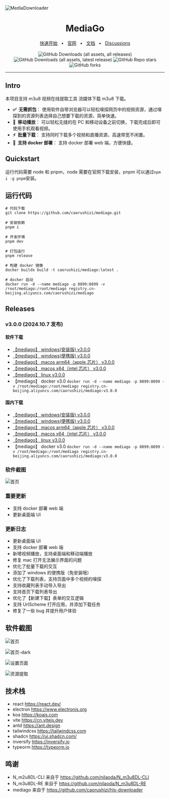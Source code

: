 <img src="https://socialify.git.ci/caorushizi/mediago/image?font=Inter&forks=1&issues=1&language=1&name=1&owner=1&pattern=Circuit%20Board&pulls=1&stargazers=1&theme=Auto" alt="MediaDownloader"/>

<div align="center">
  <h1>MediaGo</h1>
  <a href="https://downloader.caorushizi.cn/guides.html?form=github">快速开始</a>
  <span>&nbsp;&nbsp;•&nbsp;&nbsp;</span>
  <a href="https://downloader.caorushizi.cn?form=github">官网</a>
  <span>&nbsp;&nbsp;•&nbsp;&nbsp;</span>
  <a href="https://downloader.caorushizi.cn/documents.html?form=github">文档</a>
  <span>&nbsp;&nbsp;•&nbsp;&nbsp;</span>
  <a href="https://github.com/caorushizi/mediago/discussions">Discussions</a>
  <br>
  <br>

  <img alt="GitHub Downloads (all assets, all releases)" src="https://img.shields.io/github/downloads/caorushizi/mediago/total">
  <img alt="GitHub Downloads (all assets, latest release)" src="https://img.shields.io/github/downloads/caorushizi/mediago/latest/total">
  <img alt="GitHub Repo stars" src="https://img.shields.io/github/stars/caorushizi/mediago">
  <img alt="GitHub forks" src="https://img.shields.io/github/forks/caorushizi/mediago">

  <hr />
</div>

## Intro

本项目支持 m3u8 视频在线提取工具 流媒体下载 m3u8 下载。

- **✅&nbsp; 无需抓包**： 使用软件自带浏览器可以轻松嗅探网页中的视频资源，通过嗅探到的资源列表选择自己想要下载的资源，简单快速。
- **📱&nbsp; 移动播放**： 可以轻松无缝的在 PC 和移动设备之前切换，下载完成后即可使用手机观看视频。
- **⚡️&nbsp; 批量下载**： 支持同时下载多个视频和直播资源，高速带宽不闲置。
- **🎉&nbsp; 支持 docker 部署**： 支持 docker 部署 web 端，方便快捷。

## Quickstart

运行代码需要 node 和 pnpm，node 需要在官网下载安装，pnpm 可以通过`npm i -g pnpm`安装。

## 运行代码

```shell
# 代码下载
git clone https://github.com/caorushizi/mediago.git

# 安装依赖
pnpm i

# 开发环境
pnpm dev

# 打包运行
pnpm release

# 构建 docker 镜像
docker buildx build -t caorushizi/mediago:latest .

# docker 启动
docker run -d --name mediago -p 8899:8899 -v /root/mediago:/root/mediago registry.cn-beijing.aliyuncs.com/caorushizi/mediago

```

## Releases

### v3.0.0 (2024.10.7 发布)

#### 软件下载

- [【mediago】 windows(安装版) v3.0.0](https://github.com/caorushizi/mediago/releases/download/v3.0.0/mediago-setup-win32-x64-3.0.0.exe)
- [【mediago】 windows(便携版) v3.0.0](https://github.com/caorushizi/mediago/releases/download/v3.0.0/mediago-portable-win32-x64-3.0.0.exe)
- [【mediago】 macos arm64（apple 芯片） v3.0.0](https://github.com/caorushizi/mediago/releases/download/v3.0.0/mediago-setup-darwin-arm64-3.0.0.dmg)
- [【mediago】 macos x64（intel 芯片） v3.0.0](https://github.com/caorushizi/mediago/releases/download/v3.0.0/mediago-setup-darwin-x64-3.0.0.dmg)
- [【mediago】 linux v3.0.0](https://github.com/caorushizi/mediago/releases/download/v3.0.0/mediago-setup-linux-amd64-3.0.0.deb)
- 【mediago】 docker v3.0 `docker run -d --name mediago -p 8899:8899 -v /root/mediago:/root/mediago registry.cn-beijing.aliyuncs.com/caorushizi/mediago:v3.0.0`

#### 国内下载

- [【mediago】 windows(安装版) v3.0.0](https://static.ziying.site/mediago/mediago-setup-win32-x64-3.0.0.exe)
- [【mediago】 windows(便携版) v3.0.0](https://static.ziying.site/mediago/mediago-portable-win32-x64-3.0.0.exe)
- [【mediago】 macos arm64（apple 芯片） v3.0.0](https://static.ziying.site/mediago/mediago-setup-darwin-arm64-3.0.0.dmg)
- [【mediago】 macos x64（intel 芯片） v3.0.0](https://static.ziying.site/mediago/mediago-setup-darwin-x64-3.0.0-beta.5.dmg)
- [【mediago】 linux v3.0.0](https://static.ziying.site/mediago/mediago-setup-linux-amd64-3.0.0.deb)
- 【mediago】 docker v3.0 `docker run -d --name mediago -p 8899:8899 -v /root/mediago:/root/mediago registry.cn-beijing.aliyuncs.com/caorushizi/mediago:v3.0.0`

### 软件截图

![首页](https://static.ziying.site/images/home.png)

### 重要更新

- 支持 docker 部署 web 端
- 更新桌面端 UI

### 更新日志

- 更新桌面端 UI
- 支持 docker 部署 web 端
- 新增视频播放，支持桌面端和移动端播放
- 修复 mac 打开无法展示界面的问题
- 优化了批量下载的交互
- 添加了 windows 的便携版（免安装哦）
- 优化了下载列表，支持页面中多个视频的嗅探
- 支持收藏列表手动导入导出
- 支持首页下载列表导出
- 优化了【新建下载】表单的交互逻辑
- 支持 UrlScheme 打开应用，并添加下载任务
- 修复了一些 bug 并提升用户体验

## 软件截图

![首页](https://static.ziying.site/images/home.png)

![首页-dark](https://static.ziying.site/images/home-dark.png)

![设置页面](https://static.ziying.site/images/settings.png)

![资源提取](https://static.ziying.site/images/browser.png)

## 技术栈

- react <https://react.dev/>
- electron <https://www.electronjs.org>
- koa <https://koajs.com>
- vite <https://cn.vitejs.dev>
- antd <https://ant.design>
- tailwindcss <https://tailwindcss.com>
- shadcn <https://ui.shadcn.com/>
- inversify <https://inversify.io>
- typeorm <https://typeorm.io>

## 鸣谢

- N_m2u8DL-CLI 来自于 <https://github.com/nilaoda/N_m3u8DL-CLI>
- N_m3u8DL-RE 来自于 <https://github.com/nilaoda/N_m3u8DL-RE>
- mediago 来自于 <https://github.com/caorushizi/hls-downloader>
